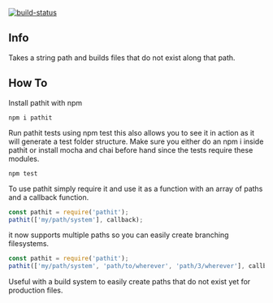 [![build-status](https://pipelines-badges-service.useast.staging.atlassian.io/badge/atlassian/confluence-web-components.svg)](https://bitbucket.org/atlassian/pathit/addon/pipelines/home)

## Info
Takes a string path and builds files that do not exist along that path.

## How To

Install pathit with npm
```
npm i pathit
```

Run pathit tests using npm test this also allows you to see it in action as it will generate a test folder structure.
Make sure you either do an npm i inside pathit or install mocha and chai before hand since the tests require these modules.
```
npm test
```

To use pathit simply require it and use it as a function with an array of paths and a callback function.

```js
const pathit = require('pathit');
pathit(['my/path/system'], callback);
```

it now supports multiple paths so you can easily create branching filesystems. 
```js
const pathit = require('pathit');
pathit(['my/path/system', 'path/to/wherever', 'path/3/wherever'], callback);
``` 

Useful with a build system to easily create paths that do not exist yet for production files.